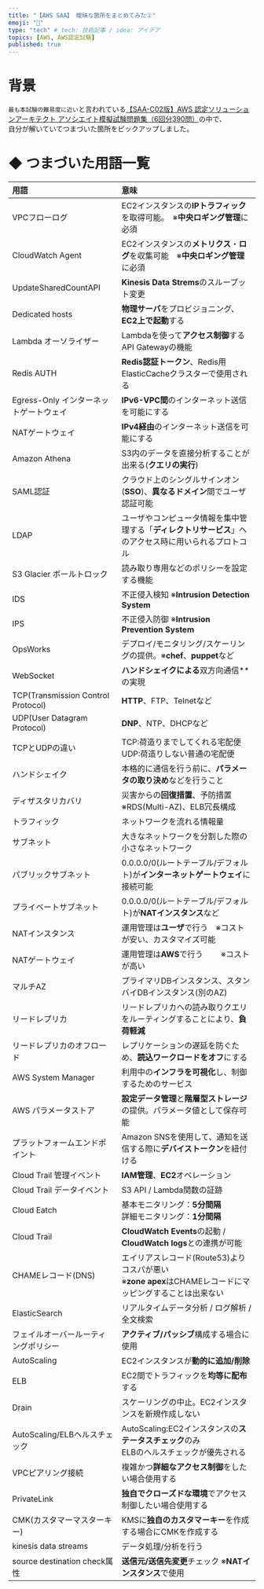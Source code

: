 ```yaml
---
title: "【AWS SAA】 曖昧な箇所をまとめてみた②"
emoji: "👋"
type: "tech" # tech: 技術記事 / idea: アイデア
topics: [AWS, AWS認定試験]
published: true
---
```

# 背景
`最も本試験の難易度に近い`と言われている[【SAA-C02版】AWS 認定ソリューションアーキテクト アソシエイト模擬試験問題集（6回分390問）](https://www.udemy.com/course/aws-knan/)の中で、<br>自分が解いていてつまづいた箇所をピックアップしました。


# ◆ つまづいた用語一覧

|用語 |意味 |
|:-----|:--------|
|VPCフローログ|EC2インスタンスの**IPトラフィック**を取得可能。　※**中央ロギング管理**に必須|
|CloudWatch Agent|EC2インスタンスの**メトリクス**・**ログ**を収集可能　※**中央ロギング管理**に必須|
|UpdateSharedCountAPI|**Kinesis Data Strems**のスループット変更|
|Dedicated hosts|**物理サーバ**をプロビジョニング、**EC2上で起動**する|
|Lambda オーソライザー|Lambdaを使って**アクセス制御**するAPI Gatewayの機能|
|Redis AUTH|**Redis認証トークン**、Redis用ElasticCacheクラスターで使用される|
|Egress-Only インターネットゲートウェイ|**IPv6-VPC間**のインターネット送信を可能にする|
|NATゲートウェイ|**IPv4経由**のインターネット送信を可能にする|
|Amazon Athena|S3内のデータを直接分析することが出来る(**クエリの実行**)|
|SAML認証| クラウド上のシングルサインオン(**SSO**)、**異なるドメイン**間でユーザ認証可能|
|LDAP|ユーザやコンピュータ情報を集中管理する「**ディレクトリサービス**」へのアクセス時に用いられるプロトコル|
|S3 Glacier ボールトロック|読み取り専用などのポリシーを設定する機能|
|IDS|不正侵入検知     ※**Intrusion Detection System**|
|IPS|不正侵入防御     ※**Intrusion Prevention System**|
|OpsWorks|デプロイ/モニタリング/スケーリングの提供。※**chef**、**puppet**など|
|WebSocket|**ハンドシェイクによる**双方向通信**の実現|
|TCP(Transmission Control Protocol)|**HTTP**、FTP、Telnetなど|
|UDP(User Datagram Protocol)|**DNP**、NTP、DHCPなど|
|TCPとUDPの違い|TCP:荷造りまでしてくれる宅配便 <br> UDP:荷造りしない普通の宅配便|
|ハンドシェイク|本格的に通信を行う前に、**パラメータの取り決め**などを行うこと|
|ディザスタリカバリ|災害からの**回復措置**、予防措置　※RDS(Multi-AZ)、ELB冗長構成|
|トラフィック|ネットワークを流れる情報量|
|サブネット|大きなネットワークを分割した際の小さなネットワーク|
|パブリックサブネット|0.0.0.0/0(ルートテーブル/デフォルト)が**インターネットゲートウェイ**に接続可能|
|プライベートサブネット|0.0.0.0/0(ルートテーブル/デフォルト)が**NATインスタンス**など|
|NATインスタンス|運用管理は**ユーザ**で行う　※コストが安い、カスタマイズ可能|
|NATゲートウェイ|運用管理は**AWS**で行う　　 ※コストが高い|
|マルチAZ|プライマリDBインスタンス、スタンバイDBインスタンス(別のAZ)|
|リードレプリカ|リードレプリカへの読み取りクエリをルーティングすることにより、**負荷軽減**|
|リードレプリカのオフロード|レプリケーションの遅延を防ぐため、**読込ワークロードをオフ**にする|
|AWS System Manager|利用中の**インフラを可視化**し、制御するためのサービス|
|AWS パラメータストア|**設定データ管理**と**階層型ストレージ**の提供。パラメータ値として保存可能|
|プラットフォームエンドポイント|Amazon SNSを使用して、通知を送信する際に**デバイストークン**を紐付ける|
|Cloud Trail 管理イベント|**IAM管理**、**EC2**オペレーション|
|Cloud Trail データイベント|S3 API / Lambda関数の証跡|
|Cloud Eatch|基本モニタリング：**5分間隔** <br> 詳細モニタリング：**1分間隔**|
|Cloud Trail|**CloudWatch Events**の起動 / **CloudWatch logs**との連携が可能|
|CHAMEレコード(DNS)|エイリアスレコード(Route53)よりコスパが悪い <br> ※**zone apex**はCHAMEレコードにマッピングすることは出来ない|
|ElasticSearch|リアルタイムデータ分析 / ログ解析 / 全文検索|
|フェイルオーバールーティングポリシー|**アクティブ/パッシブ**構成する場合に使用|
|AutoScaling|EC2インスタンスが**動的に追加/削除**|
|ELB|EC2間でトラフィックを**均等に配布**する|
|Drain|スケーリングの中止。EC2インスタンスを新規作成しない|
|AutoScaling/ELBヘルスチェック|AutoScaling:EC2インスタンスの**ステータスチェック**のみ <br> ELBのヘルスチェックが優先される|
|VPCピアリング接続|複雑かつ**詳細なアクセス制御**をしたい場合使用する|
|PrivateLink|**独自でクローズドな環境**でアクセス制御したい場合使用する|
|CMK(カスタマーマスターキー)|KMSに**独自のカスタマーキー**を作成する場合にCMKを作成する|
|kinesis data streams|データ処理/分析を行う|
|source destination check属性|**送信元/送信先変更**チェック ※**NATインスタンス**で使用|
